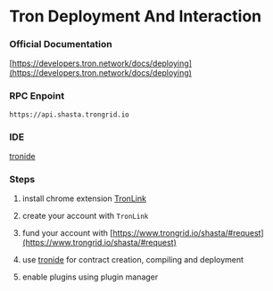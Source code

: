 # Tron Deployment And Interaction

### Official Documentation

[https://developers.tron.network/docs/deploying](https://developers.tron.network/docs/deploying)

### RPC Enpoint

```text
https://api.shasta.trongrid.io
```

### IDE

[tronide](http://www.tronide.io/)

### Steps

1. install chrome extension [TronLink](https://chrome.google.com/webstore/detail/tronlink%EF%BC%88%E6%B3%A2%E5%AE%9D%E9%92%B1%E5%8C%85%EF%BC%89/ibnejdfjmmkpcnlpebklmnkoeoihofec)

2. create your account with `TronLink`

3. fund your account with [https://www.trongrid.io/shasta/#request](https://www.trongrid.io/shasta/#request)

4. use [tronide](http://www.tronide.io/) for contract creation, compiling and deployment

5. enable plugins using plugin manager
